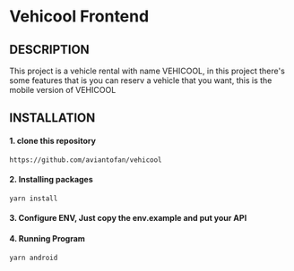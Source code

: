 # Vehicool Frontend
## DESCRIPTION
This project is a vehicle rental with name VEHICOOL, in this project there's some features that is you can reserv a vehicle that you want, this is the mobile version of VEHICOOL
## INSTALLATION
#### 1. clone this repository
```
https://github.com/aviantofan/vehicool
```
#### 2. Installing packages
```
yarn install
```
#### 3. Configure ENV, Just copy the env.example and put your API
#### 4. Running Program
```
yarn android
```
